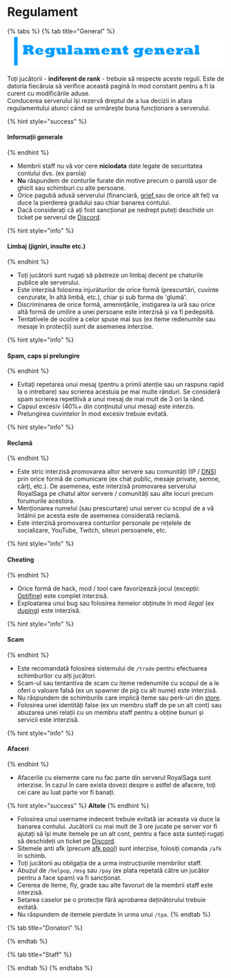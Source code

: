 # Regulament

{% tabs %}
{% tab title="General" %}
![](.gitbook/assets/regulemant-general.png)

Toți jucătorii - **indiferent de rank** - trebuie să respecte aceste reguli. Este de datoria fiecăruia să verifice această pagină în mod constant pentru a fi la curent cu modificările aduse.  
Conducerea serverului își rezervă dreptul de a lua decizii in afara regulamentului atunci când se urmărește buna funcționare a serverului.

{% hint style="success" %}
#### Informații generale
{% endhint %}

* Membrii staff nu vă vor cere **niciodata** date legate de securitatea contului dvs. \(ex parola\)
* **Nu** răspundem de conturile furate din motive precum o parolă ușor de ghicit sau schimburi cu alte persoane.
* Orice pagubă adusă serverului \(financiară, [grief ](https://en.wikipedia.org/wiki/Grief)sau de orice alt fel\) va duce la pierderea gradului sau chiar banarea contului.
* Dacă considerați că ați fost sancționat pe nedrept puteți deschide un ticket pe serverul de [Discord](https://royalsaga.net/discord).

{% hint style="info" %}
#### Limbaj \(jigniri, insulte etc.\) <a id="limbaj"></a>
{% endhint %}

* Toți jucătorii sunt rugați să păstreze un limbaj decent pe chaturile publice ale serverului.
* Este interzisă folosirea injurăturilor de orice formă \(prescurtări, cuvinte cenzurate, în altă limbă, etc.\), chiar și sub forma de 'glumă'.
* Discriminarea de orice formă, amenințările, instigarea la ură sau orice altă formă de umilire a unei persoane este interzisă și va fi pedepsită.
* Tentativele de ocolire a celor spuse mai sus \(ex iteme redenumite sau mesaje în protecții\) sunt de asemenea interzise.

{% hint style="info" %}
#### Spam, caps și prelungire <a id="spam-caps-prelungire"></a>
{% endhint %}

* Evitați repetarea unui mesaj \(pentru a primii atenție sau un raspuns rapid la o intrebare\) sau scrierea acestuia pe mai multe rânduri. Se consideră spam scrierea repetitivă a unui mesaj de mai mult de 3 ori la rând.
* Capsul excesiv \(40%+ din conținutul unui mesaj\) este interzis.
* Prelungirea cuvintelor în mod excesiv trebuie evitată.

{% hint style="info" %}
#### Reclamă
{% endhint %}

* Este stric interzisă promovarea altor servere sau comunități \(IP / [DNS](https://ro.wikipedia.org/wiki/Sistem_de_nume_de_domeniu)\) prin orice formă de comunicare \(ex chat public, mesaje private, semne, cărți, etc.\). De asemenea, este interzisă promovarea serverului RoyalSaga pe chatul altor servere / comunități sau alte locuri precum forumurile acestora.
* Menționarea numelui \(sau prescurtare\) unui server cu scopul de a vă întâlnii pe acesta este de asemenea considerată reclamă.
* Este interzisă promovarea conturilor personale pe rețelele de socializare, YouTube, Twitch, siteuri persoanele, etc.

{% hint style="info" %}
#### Cheating
{% endhint %}

* Orice formă de hack, mod / tool care favorizează jocul \(excepții: [Optifine](https://optifine.net/home)\) este complet interzisă.
* Exploatarea unui bug sau folosirea itemelor obținute în mod _ilegal_ \(ex [duping](https://en.wikipedia.org/wiki/Duping_%28video_games%29)\) este interzisă.

{% hint style="info" %}
#### Scam
{% endhint %}

* Este recomandată folosirea sistemului de `/trade` pentru efectuarea schimburilor cu alți jucători.
* Scam-ul sau tentantiva de scam cu iteme redenumite cu scopul de a le oferi o valoare falsă \(ex un spawner de pig cu alt nume\) este interzisă.
* Nu răspundem de schimburile care implică iteme sau perk-uri din [store](https://royalsaga.net/store).
* Folosirea unei identități false \(ex un membru staff de pe un alt cont\) sau abuzarea unei relații cu un membru staff pentru a obține bunuri și servicii este interzisă.

{% hint style="info" %}
#### Afaceri
{% endhint %}

* Afacerile cu elemente care nu fac parte din serverul RoyalSaga sunt interzise. În cazul în care exista dovezi despre o astfel de afacere, toți cei care au luat parte vor fi banați.

{% hint style="success" %}
**Altele**
{% endhint %}

* Folosirea unui username indecent trebuie evitată iar aceasta va duce la banarea contului. Jucătorii cu mai mult de 3 ore jucate pe server vor fi ajutați să își mute itemele pe un alt cont, pentru a face asta sunteți rugați să deschideți un ticket pe [Discord](https://royalsaga.net/discord).
* Sitemele anti afk \(precum [afk pool](https://minecraft.gamepedia.com/Tutorials/Endless_circling_pool)\) sunt interzise, folosiți comanda `/afk` în schimb.
* Toți jucătorii au obligația de a urma instrucțiunile membrilor staff.
* Abuzul de `/helpop`, `/msg` sau `/pay` \(ex plata repetată către un jucător pentru a face spam\) va fi sancționat.
* Cererea de iteme, fly, grade sau alte favoruri de la membrii staff este interzisă.
* Setarea caselor pe o protecție fără aprobarea deținătorului trebuie evitată.
* Nu răspundem de itemele pierdute în urma unui `/tpa`.
{% endtab %}

{% tab title="Donatori" %}

{% endtab %}

{% tab title="Staff" %}

{% endtab %}
{% endtabs %}








